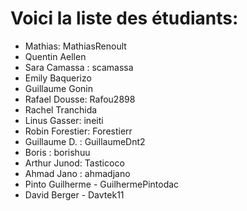 # Voici la liste des étudiants:

- Mathias: MathiasRenoult
- Quentin Aellen
- Sara Camassa : scamassa
- Emily Baquerizo
- Guillaume Gonin
- Rafael Dousse: Rafou2898
- Rachel Tranchida
- Linus Gasser: ineiti
- Robin Forestier: Forestierr
- Guillaume D. : GuillaumeDnt2
- Boris : borishuu
- Arthur Junod: Tasticoco
- Ahmad Jano : ahmadjano
- Pinto Guilherme - GuilhermePintodac
- David Berger - Davtek11